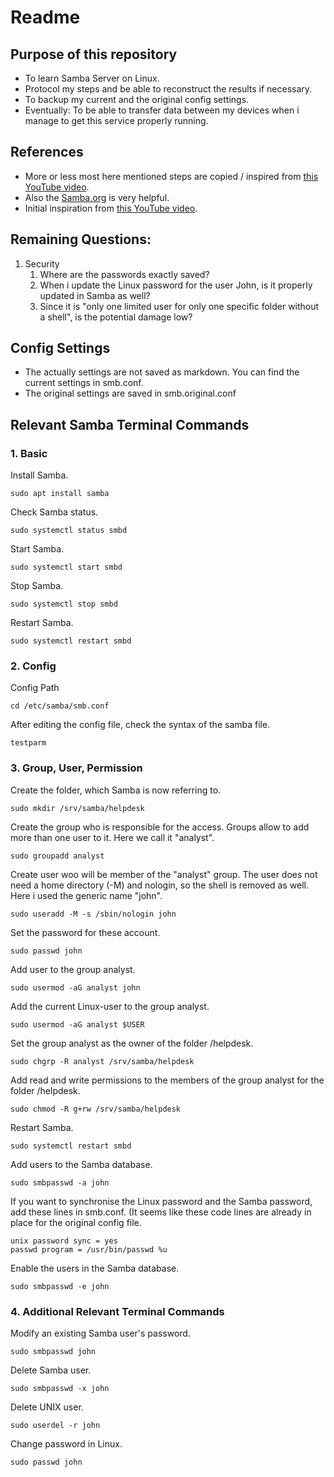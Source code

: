 
# Readme

## Purpose of this repository

- To learn Samba Server on Linux.
- Protocol my steps and be able to reconstruct the results if necessary.
- To backup my current and the original config settings.
- Eventually: To be able to transfer data between my devices when i manage to get this service properly running.

## References

- More or less most here mentioned steps are copied / inspired from [this YouTube video](https://www.youtube.com/watch?v=4zIETevbstg).
- Also the [Samba.org](https://wiki.samba.org/index.php/Main_Page) is very helpful.
- Initial inspiration from [this YouTube video](https://www.youtube.com/watch?v=7Q0mnAT1MRg).


## Remaining Questions:

1. Security
   1. Where are the passwords exactly saved?
   2. When i update the Linux password for the user John, is it properly updated in Samba as well?
   3. Since it is "only one limited user for only one specific folder without a shell", is the potential damage low?


## Config Settings

- The actually settings are not saved as markdown. You can find the current settings in smb.conf.
- The original settings are saved in smb.original.conf


## Relevant Samba Terminal Commands

### 1. Basic

Install Samba.

```
sudo apt install samba
```

Check Samba status.

```
sudo systemctl status smbd
```

Start Samba.

```
sudo systemctl start smbd
```

Stop Samba.

```
sudo systemctl stop smbd
```

Restart Samba.

```
sudo systemctl restart smbd
```

### 2. Config

Config Path

```
cd /etc/samba/smb.conf
```

After editing the config file, check the syntax of the samba file.

```
testparm
```

### 3. Group, User, Permission

Create the folder, which Samba is now referring to.

```
sudo mkdir /srv/samba/helpdesk
```

Create the group who is responsible for the access. Groups allow to add more than one user to it. Here we call it "analyst".

```
sudo groupadd analyst
```

Create user woo will be member of the "analyst" group. The user does not need a home directory (-M) and nologin, so the shell is removed as well. Here i used the generic name "john".

```
sudo useradd -M -s /sbin/nologin john
```

Set the password for these account.

```
sudo passwd john
```

Add user to the group analyst.

```
sudo usermod -aG analyst john
```

Add the current Linux-user to the group analyst.

```
sudo usermod -aG analyst $USER
```

Set the group analyst as the owner of the folder /helpdesk.

```
sudo chgrp -R analyst /srv/samba/helpdesk
```

Add read and write permissions to the members of the group analyst for the folder /helpdesk.

```
sudo chmod -R g+rw /srv/samba/helpdesk
```

Restart Samba.

```
sudo systemctl restart smbd
```

Add users to the Samba database.

```
sudo smbpasswd -a john
```

If you want to synchronise the Linux password and the  Samba password, add these lines in smb.conf. (It seems like these code lines are already in place for the original config file.

```
unix password sync = yes
passwd program = /usr/bin/passwd %u
```


Enable the users in the Samba database.

```
sudo smbpasswd -e john
```


### 4. Additional Relevant Terminal Commands

Modify an existing Samba user's password.

```
sudo smbpasswd john
```

Delete Samba user.

```
sudo smbpasswd -x john
```

Delete UNIX user.

```
sudo userdel -r john
```

Change password in Linux.

```
sudo passwd john
```
